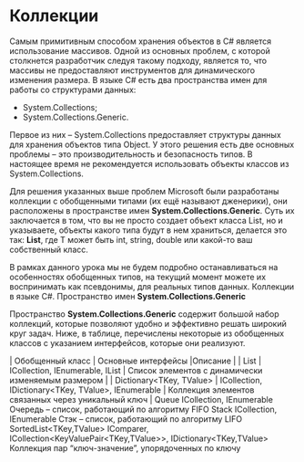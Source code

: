 # Коллекции

Самым примитивным способом хранения объектов в C# является использование массивов. Одной из основных проблем, с которой столкнется разработчик следуя такому подходу, является то, что массивы не предоставляют инструментов для динамического изменения размера. В языке C# есть два пространства имен для работы со структурами данных:

- System.Collections;
- System.Collections.Generic.

Первое из них – System.Collections предоставляет структуры данных для хранения объектов типа Object. У этого решения есть две основных проблемы – это производительность и безопасность типов. В настоящее время не рекомендуется использовать объекты классов из System.Collections. 

Для решения указанных выше проблем Microsoft были разработаны коллекции с обобщенными типами (их ещё называют дженерики), они расположены в пространстве  имен **System.Collections.Generic**. Суть их заключается в том, что вы не просто создает объект класса List, но и указываете, объекты какого типа будут в нем храниться, делается это так: **List<T>**, где T может быть int, string, double или какой-то ваш собственный класс. 

В рамках данного урока мы не будем подробно останавливаться на особенностях обобщенных типов, на текущий момент можете их воспринимать как псевдонимы, для реальных типов данных. 
Коллекции в языке C#. Пространство имен **System.Collections.Generic**

Пространство **System.Collections.Generic** содержит большой набор коллекций, которые позволяют удобно и эффективно решать широкий круг задач. Ниже, в таблице, перечислены некоторые из обобщенных классов с указанием интерфейсов, которые они реализуют.

  | Обобщенный класс 	| Основные интерфейсы 	|Описание |
  | List<T> 	| ICollection<T>, IEnumerable<T>, IList<T> |	Список элементов с динамически изменяемым размером |
| Dictionary<TKey, TValue> |	ICollection<T>, IDictionary<TKey, TValue>, IEnumerable<T> |
	Коллекция элементов связанных через уникальный ключ |
Queue<T> 	ICollection, IEnumerable<T> 	Очередь –  список, работающий по алгоритму FIFO
Stack<T> 	ICollection, IEnumerable<T> 	Стэк – список, работающий по алгоритму LIFO
SortedList<TKey,TValue> 	IComparer<T>, ICollection<KeyValuePair<TKey,TValue>>, IDictionary<TKey,TValue> 	Коллекция пар “ключ-значение”, упорядоченных по ключу
